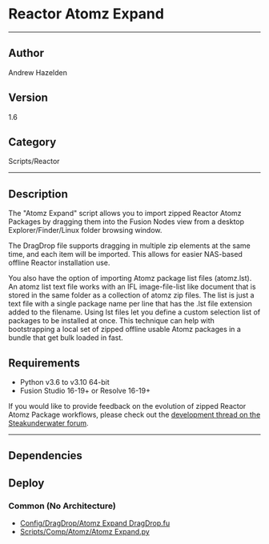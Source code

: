 # Reactor Atomz Expand
___

## Author
Andrew Hazelden

## Version
1.6

## Category
Scripts/Reactor

___

## Description
<p>The "Atomz Expand" script allows you to import zipped Reactor Atomz Packages by dragging them into the Fusion Nodes view from a desktop Explorer/Finder/Linux folder browsing window.</p>

<p>The DragDrop file supports dragging in multiple zip elements at the same time, and each item will be imported. This allows for easier NAS-based offline Reactor installation use.</p>

<p>You also have the option of importing Atomz package list files (atomz.lst). An atomz list text file works with an IFL image-file-list like document that is stored in the same folder as a collection of atomz zip files. The list is just a text file with a single package name per line that has the .lst file extension added to the filename. Using lst files let you define a custom selection list of packages to be installed at once. This technique can help with bootstrapping a local set of zipped offline usable Atomz packages in a bundle that get bulk loaded in fast.</p>

<h2>Requirements</h2>
<ul>
	<li>Python v3.6 to v3.10 64-bit</li>
	<li>Fusion Studio 16-19+ or Resolve 16-19+</li>
</ul>

<p>If you would like to provide feedback on the evolution of zipped Reactor Atomz Package workflows, please check out the <a href="https://www.steakunderwater.com/wesuckless/viewtopic.php?t=6115">development thread on the Steakunderwater forum</a>.</p>


___

## Dependencies

## Deploy

### Common (No Architecture)

<ul>
<li><a href="https://gitlab.com/WeSuckLess/Reactor/-/blob/master/Atoms/com.AndrewHazelden.AtomzExpand/Config/DragDrop/Atomz Expand DragDrop.fu?ref_type=heads">Config/DragDrop/Atomz Expand DragDrop.fu</a></li>
<li><a href="https://gitlab.com/WeSuckLess/Reactor/-/blob/master/Atoms/com.AndrewHazelden.AtomzExpand/Scripts/Comp/Atomz/Atomz Expand.py?ref_type=heads">Scripts/Comp/Atomz/Atomz Expand.py</a></li>
</ul>
